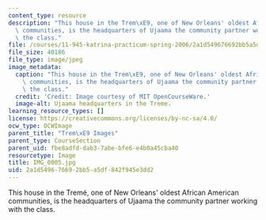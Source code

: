 ```yaml
---
content_type: resource
description: "This house in the Trem\xE9, one of New Orleans' oldest African American\
  \ communities, is the headquarters of Ujaama the community partner working with\
  \ the class."
file: /courses/11-945-katrina-practicum-spring-2006/2a1d549676692bb5a5df842f945e3dd2_IMG_0005.jpg
file_size: 40186
file_type: image/jpeg
image_metadata:
  caption: "This house in the Trem\xE9, one of New Orleans' oldest African American\
    \ communities, is the headquarters of Ujaama the community partner working with\
    \ the class."
  credit: 'Credit: Image courtesy of MIT OpenCourseWare.'
  image-alt: Ujaama headquarters in the Treme.
learning_resource_types: []
license: https://creativecommons.org/licenses/by-nc-sa/4.0/
ocw_type: OCWImage
parent_title: "Trem\xE9 Images"
parent_type: CourseSection
parent_uid: fbe8adfd-dab3-7abe-bfe6-e4b0a45cba40
resourcetype: Image
title: IMG_0005.jpg
uid: 2a1d5496-7669-2bb5-a5df-842f945e3dd2
---
```

This house in the Tremé, one of New Orleans' oldest African American communities, is the headquarters of Ujaama the community partner working with the class.